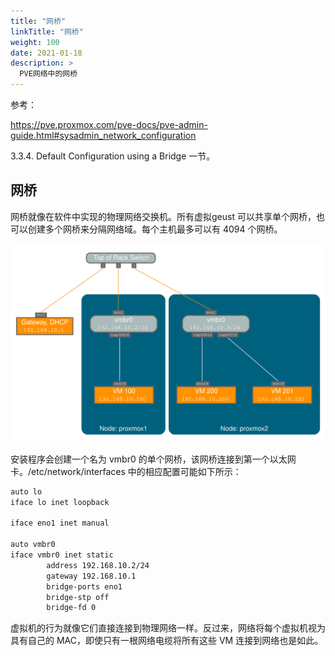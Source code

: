 ```yaml
---
title: "网桥"
linkTitle: "网桥"
weight: 100
date: 2021-01-18
description: >
  PVE网络中的网桥
---
```


参考：

https://pve.proxmox.com/pve-docs/pve-admin-guide.html#sysadmin_network_configuration

3.3.4. Default Configuration using a Bridge 一节。

## 网桥

网桥就像在软件中实现的物理网络交换机。所有虚拟geust 可以共享单个网桥，也可以创建多个网桥来分隔网络域。每个主机最多可以有 4094 个网桥。

![](images/default-network-setup-bridge.svg)

安装程序会创建一个名为 vmbr0 的单个网桥，该网桥连接到第一个以太网卡。/etc/network/interfaces 中的相应配置可能如下所示：

```bash
auto lo
iface lo inet loopback

iface eno1 inet manual

auto vmbr0
iface vmbr0 inet static
        address 192.168.10.2/24
        gateway 192.168.10.1
        bridge-ports eno1
        bridge-stp off
        bridge-fd 0
```

虚拟机的行为就像它们直接连接到物理网络一样。反过来，网络将每个虚拟机视为具有自己的 MAC，即使只有一根网络电缆将所有这些 VM 连接到网络也是如此。
